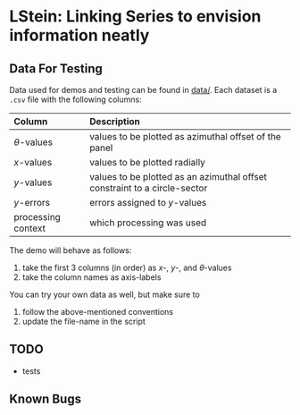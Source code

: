 # LStein: Linking Series to envision information neatly

<!-- ## Naming
Alternate names:
* LuStPlot: Linking using Series Transformation
* LukasSt:
    * Learning using knowledge (by) associating sequences 
* Stonetrnr: sequential transformation of n... extration
* LSteinwender: Linking Series to extract informative novelty with ...
* LViSP: Linked Values in Series Plot

Words starting with:
* a: as, associated, association
* e: extraction, elevating, element, ensemble, example, envision
* i: information
* k: keen, keep, key, kind, knowledge
* l: learning, linking
* n: new, novelty, novel, neat, nice, "n", nearby
* o: of, observation, object, objective, on, order
* r: relation, related, round, reveal,
* s: series, separate, sequential, such,
* t: translation, transformation, through, that, to
* u: using, ultimate, unique, useful, ultra, unaesthetic -->

## Data For Testing
Data used for demos and testing can be found in [data/](./data/).
Each dataset is a `.csv` file with the following columns:

| Column | Description |
| :- | :- |
$\theta$-values | values to be plotted as azimuthal offset of the panel
$x$-values      | values to be plotted radially
$y$-values      | values to be plotted as an azimuthal offset constraint to a circle-sector
$y$-errors      | errors assigned to $y$-values
processing context  | which processing was used

The demo will behave as follows:
1. take the first 3 columns (in order) as $x$-, $y$-, and $\theta$-values
2. take the column names as axis-labels

You can try your own data as well, but make sure to
1. follow the above-mentioned conventions
2. update the file-name in the script

## TODO
* tests

## Known Bugs
